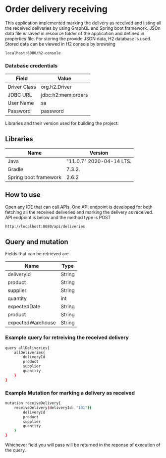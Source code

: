 # Order delivery receiving
This application implemented marking the delivery as received and listing all the received deliveries by using GraphQL and Spring boot framework. JSOn data file is saved in resource folder of the application and defined in properties file. For storing the provide JSON data, H2 database is used. Stored data can be viewed in H2 console by browsing

```sh
localhost:8080/h2-console
```

### Database credentials

| Field | Value |
| ------ | ------ |
| Driver Class | org.h2.Driver |
| JDBC URL | jdbc:h2:mem:orders |
| User Name | sa |
| Password | password |

Libraries and their version used for building the project:

## Libraries

| Name | Version |
| ------ | ------ |
| Java | "11.0.7" 2020-04-14 LTS.|
| Gradle | 7.3.2. |
| Spring boot framework | 2.6.2 |

## How to use

Open any IDE that can call APIs. One API endpoint is developed for both fetching all the received deliveries and marking the delivery as received. API endpoint is below and the method type is POST

```sh
http://localhost:8080/api/deliveries
```

## Query and mutation

Fields that can be retrieved are

| Name | Type |
| ------ | ------ |
| deliveryId | String|
| product | String |
| supplier | String |
| quantity | int |
| expectedDate | String |
| product | String |
| expectedWarehouse | String |

### Example query for retreiving the received delivery

```sh
query allDeliveries{
	allDeliveries{
		deliveryId
		product
		supplier
		quantity
	}
}
```

### Example Mutation for marking a delivery as received

```sh
mutation receiveDelivery{
	receiveDelivery(deliveryId: "101"){
		deliveryId
		product
		supplier
		quantity
	}
}
```

Whichever field you will pass will be returned in the reponse of execution of the query.